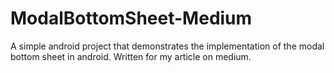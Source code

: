 # ModalBottomSheet-Medium
A simple android project that demonstrates the implementation of the modal bottom sheet in android. Written for my article on medium.
